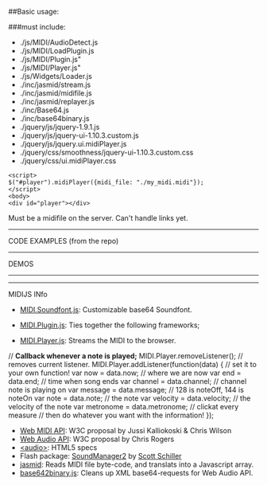 ##Basic usage:

###must include: 
* ./js/MIDI/AudioDetect.js
* ./js/MIDI/LoadPlugin.js
* ./js/MIDI/Plugin.js" 
* ./js/MIDI/Player.js" 
* ./js/Widgets/Loader.js 
* ./inc/jasmid/stream.js
* ./inc/jasmid/midifile.js
* ./inc/jasmid/replayer.js
* ./inc/Base64.js
* ./inc/base64binary.js
* ./jquery/js/jquery-1.9.1.js
* ./jquery/js/jquery-ui-1.10.3.custom.js
* ./jquery/js/jquery.ui.midiPlayer.js
* ./jquery/css/smoothness/jquery-ui-1.10.3.custom.css
* ./jquery/css/ui.midiPlayer.css



```
<script>
$("#player").midiPlayer({midi_file: "./my_midi.midi"});
</script>
<body>
<div id="player"></div>
```

Must be a midifile on the server. Can't handle links yet.

-------------


CODE EXAMPLES (from the repo)


-------------

DEMOS


-------------



-----------
MIDIJS INfo
* <a href="./soundfont/soundfont-ogg.js">MIDI.Soundfont.js</a>: Customizable base64 Soundfont.
* <a href="./js/MIDI.Plugin.js">MIDI.Plugin.js</a>: Ties together the following frameworks;


* <a href="./js/MIDI.Player.js">MIDI.Player.js</a>: Streams the MIDI to the browser.


// <b>Callback whenever a note is played;</b>
MIDI.Player.removeListener(); // removes current listener.
MIDI.Player.addListener(function(data) { // set it to your own function!
    var now = data.now; // where we are now
    var end = data.end; // time when song ends
    var channel = data.channel; // channel note is playing on
    var message = data.message; // 128 is noteOff, 144 is noteOn
    var note = data.note; // the note
    var velocity = data.velocity; // the velocity of the note
    var metronome = data.metronome; // clickat every measure
    // then do whatever you want with the information!
});


* <a href="https://dvcs.w3.org/hg/audio/raw-file/tip/midi/specification.html">Web MIDI API</a>: W3C proposal by Jussi Kalliokoski & Chris Wilson
* <a href="https://dvcs.w3.org/hg/audio/raw-file/tip/webaudio/specification.html">Web Audio API</a>: W3C proposal by Chris Rogers
* <a href="http://dev.w3.org/html5/spec/Overview.html">&lt;audio&gt;</a>: HTML5 specs
* Flash package: <a href="http://www.schillmania.com/projects/soundmanager2/">SoundManager2</a> by <a href="http://schillmania.com">Scott Schiller</a>
* <a href="https://github.com/gasman/jasmid">jasmid</a>: Reads MIDI file byte-code, and translats into a Javascript array.
* <a href="http://blog.danguer.com/2011/10/24/base64-binary-decoding-in-javascript/">base642binary.js</a>: Cleans up XML base64-requests for Web Audio API.
